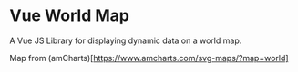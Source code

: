 # Vue World Map

A Vue JS Library for displaying dynamic data on a world map.

Map from (amCharts)[https://www.amcharts.com/svg-maps/?map=world]
